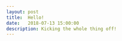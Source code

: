 ```yaml
---
layout: post
title:  Hello!
date:   2018-07-13 15:00:00
description: Kicking the whole thing off!
---
```


